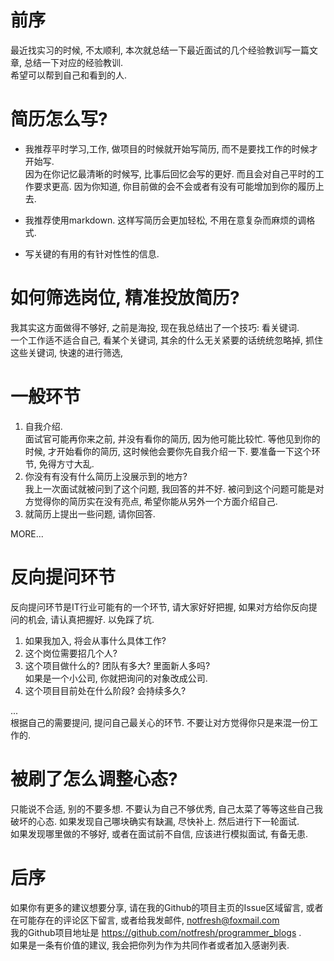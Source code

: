 # 前序
最近找实习的时候, 不太顺利, 本次就总结一下最近面试的几个经验教训写一篇文章, 总结一下对应的经验教训.  
希望可以帮到自己和看到的人.    

# 简历怎么写?
- 我推荐平时学习,工作, 做项目的时候就开始写简历, 而不是要找工作的时候才开始写.  
因为在你记忆最清晰的时候写, 比事后回忆会写的更好. 而且会对自己平时的工作要求更高. 因为你知道, 你目前做的会不会或者有没有可能增加到你的履历上去.   

- 我推荐使用markdown. 这样写简历会更加轻松, 不用在意复杂而麻烦的调格式.  
  
- 写关键的有用的有针对性性的信息. 

# 如何筛选岗位, 精准投放简历?  
我其实这方面做得不够好, 之前是海投, 现在我总结出了一个技巧: 看关键词.  
一个工作适不适合自己, 看某个关键词, 其余的什么无关紧要的话统统忽略掉, 抓住这些关键词, 快速的进行筛选, 


# 一般环节
1. 自我介绍.  
面试官可能再你来之前, 并没有看你的简历, 因为他可能比较忙. 等他见到你的时候, 才开始看你的简历, 这时候他会要你先自我介绍一下. 要准备一下这个环节, 免得方寸大乱.  
2. 你没有有没有什么简历上没展示到的地方?  
我上一次面试就被问到了这个问题, 我回答的并不好. 被问到这个问题可能是对方觉得你的简历实在没有亮点, 希望你能从另外一个方面介绍自己.  
3. 就简历上提出一些问题, 请你回答.  

MORE...

# 反向提问环节
反向提问环节是IT行业可能有的一个环节, 请大家好好把握, 如果对方给你反向提问的机会, 请认真把握好. 以免踩了坑.
1. 如果我加入, 将会从事什么具体工作?  
2. 这个岗位需要招几个人?  
3. 这个项目做什么的? 团队有多大? 里面新人多吗?  
如果是一个小公司, 你就把询问的对象改成公司.  
4. 这个项目目前处在什么阶段? 会持续多久?    

...  
根据自己的需要提问, 提问自己最关心的环节. 不要让对方觉得你只是来混一份工作的.  

# 被刷了怎么调整心态?
只能说不合适, 别的不要多想. 不要认为自己不够优秀, 自己太菜了等等这些自己我破坏的心态. 
如果发现自己哪块确实有缺漏, 尽快补上. 
然后进行下一轮面试.  
如果发现哪里做的不够好, 或者在面试前不自信, 应该进行模拟面试, 有备无患.


# 后序
如果你有更多的建议想要分享, 请在我的Github的项目主页的Issue区域留言, 或者在可能存在的评论区下留言, 或者给我发邮件, notfresh@foxmail.com  
我的Github项目地址是 https://github.com/notfresh/programmer_blogs .  
如果是一条有价值的建议, 我会把你列为作为共同作者或者加入感谢列表.  